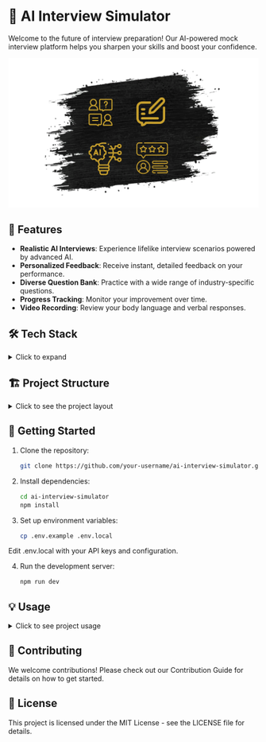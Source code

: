 # 🤖 AI Interview Simulator

Welcome to the future of interview preparation! Our AI-powered mock interview platform helps you sharpen your skills and boost your confidence.

![AI Interview Simulator](./public/splash.png)

## 🚀 Features

- **Realistic AI Interviews**: Experience lifelike interview scenarios powered by advanced AI.
- **Personalized Feedback**: Receive instant, detailed feedback on your performance.
- **Diverse Question Bank**: Practice with a wide range of industry-specific questions.
- **Progress Tracking**: Monitor your improvement over time.
- **Video Recording**: Review your body language and verbal responses.

## 🛠️ Tech Stack

<details>
<summary>Click to expand</summary>

- Next.js
- React
- Tailwind CSS
- Gemini AI Model
- Drizzle ORM
- Magic UI components

</details>

## 🏗️ Project Structure

<details>
<summary>Click to see the project layout</summary>

└── 📁interviewgenie

   └── 📁app

   └── 📁ComponentHelper

   └── 📁components

   └── 📁lib

   └── 📁public

   └── 📁utils


</details>

## 🚦 Getting Started
1. Clone the repository:
   ```bash
   git clone https://github.com/your-username/ai-interview-simulator.git

2. Install dependencies:
    ```bash
    cd ai-interview-simulator
    npm install

3. Set up environment variables:
     ```bash
     cp .env.example .env.local
  Edit .env.local with your API keys and configuration.

4. Run the development server:
     ```bash
     npm run dev

## 💡 Usage

<details>
  <summary>Click to see project usage</summary>

1. 👤 **Create an Account**: Sign up or log in to access the dashboard.
2. 🆕 **Start a New Interview**: Choose your industry and difficulty level.
3. 🎙️ **Answer Questions**: Respond to AI-generated questions via text or video.
4. 📊 **Receive Feedback**: Get instant AI-powered feedback on your responses.
5. 📈 **Review and Improve**: Analyze your performance and practice weak areas.

</details>

## 🤝 Contributing
We welcome contributions! Please check out our Contribution Guide for details on how to get started.

## 📄 License
This project is licensed under the MIT License - see the LICENSE file for details.

